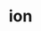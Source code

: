 ---
category: 3-letters
denotation: null
name: ion
reference_link: https://www.etymonline.com/word/ion
root_language: null
root_name: null
title: ion
type: free
word_sums:
- respelling: ion
  sum: 'Ion + '
---